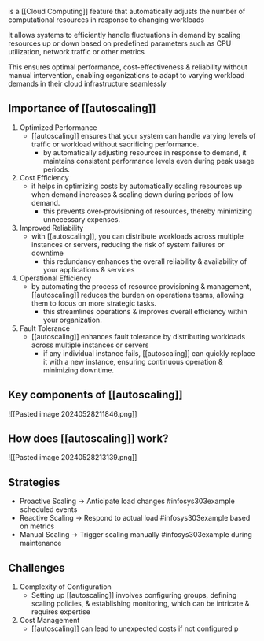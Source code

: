 is a [[Cloud Computing]] feature that automatically adjusts the number of computational resources in response to changing workloads

It allows systems to efficiently handle fluctuations in demand by scaling resources up or down based on predefined parameters such as CPU utilization, network traffic or other metrics

This ensures optimal performance, cost-effectiveness & reliability without manual intervention, enabling organizations to adapt to varying workload demands in their cloud infrastructure seamlessly
## Importance of [[autoscaling]]
1. Optimized Performance
	- [[autoscaling]] ensures that your system can handle varying levels of traffic or workload without sacrificing performance.
		- by automatically adjusting resources in response to demand, it maintains consistent performance levels even during peak usage periods.
2. Cost Efficiency
	- it helps in optimizing costs by automatically scaling resources up when demand increases & scaling down during periods of low demand.
		- this prevents over-provisioning of resources, thereby minimizing unnecessary expenses.
3. Improved Reliability
	- with [[autoscaling]], you can distribute workloads across multiple instances or servers, reducing the risk of system failures or downtime
		- this redundancy enhances the overall reliability & availability of your applications & services
4. Operational Efficiency
	- by automating the process of resource provisioning & management, [[autoscaling]] reduces the burden on operations teams, allowing them to focus on more strategic tasks.
		- this streamlines operations & improves overall efficiency within your organization.
5. Fault Tolerance
	- [[autoscaling]] enhances fault tolerance by distributing workloads across multiple instances or servers
		- if any individual instance fails, [[autoscaling]] can quickly replace it with a new instance, ensuring continuous operation & minimizing downtime.
## Key components of [[autoscaling]]
![[Pasted image 20240528211846.png]]
## How does [[autoscaling]] work?
![[Pasted image 20240528213139.png]]
## Strategies
- Proactive Scaling $\rightarrow$ Anticipate load changes #infosys303example scheduled events
- Reactive Scaling $\rightarrow$ Respond to actual load #infosys303example based on metrics
- Manual Scaling $\rightarrow$ Trigger scaling manually #infosys303example during maintenance
## Challenges
1. Complexity of Configuration
	- Setting up [[autoscaling]] involves configuring groups, defining scaling policies, & establishing monitoring, which can be intricate & requires expertise
2. Cost Management
	- [[autoscaling]] can lead to unexpected costs if not configured p